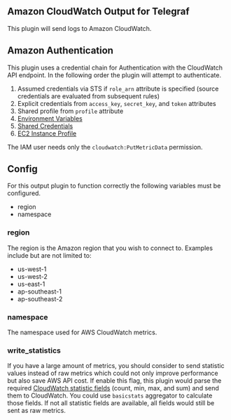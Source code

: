 ## Amazon CloudWatch Output for Telegraf

This plugin will send logs to Amazon CloudWatch.

## Amazon Authentication

This plugin uses a credential chain for Authentication with the CloudWatch
API endpoint. In the following order the plugin will attempt to authenticate.
1. Assumed credentials via STS if `role_arn` attribute is specified (source credentials are evaluated from subsequent rules)
2. Explicit credentials from `access_key`, `secret_key`, and `token` attributes
3. Shared profile from `profile` attribute
4. [Environment Variables](https://github.com/aws/aws-sdk-go/wiki/configuring-sdk#environment-variables)
5. [Shared Credentials](https://github.com/aws/aws-sdk-go/wiki/configuring-sdk#shared-credentials-file)
6. [EC2 Instance Profile](http://docs.aws.amazon.com/AWSEC2/latest/UserGuide/iam-roles-for-amazon-ec2.html)

The IAM user needs only the `cloudwatch:PutMetricData` permission.

## Config

For this output plugin to function correctly the following variables
must be configured.

* region
* namespace

### region

The region is the Amazon region that you wish to connect to.
Examples include but are not limited to:
* us-west-1
* us-west-2
* us-east-1
* ap-southeast-1
* ap-southeast-2

### namespace

The namespace used for AWS CloudWatch metrics.

### write_statistics

If you have a large amount of metrics, you should consider to send statistic 
values instead of raw metrics which could not only improve performance but 
also save AWS API cost. If enable this flag, this plugin would parse the required 
[CloudWatch statistic fields](https://docs.aws.amazon.com/sdk-for-go/api/service/cloudwatch/#StatisticSet) 
(count, min, max, and sum) and send them to CloudWatch. You could use `basicstats` 
aggregator to calculate those fields. If not all statistic fields are available, 
all fields would still be sent as raw metrics.